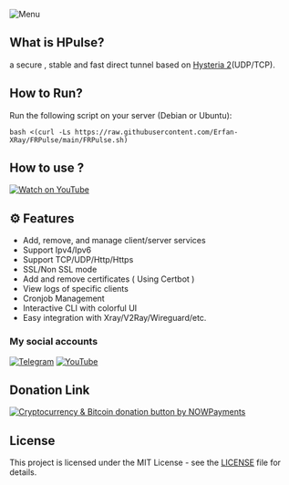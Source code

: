 
![Menu](https://github.com/Erfan-XRay/HPulse/blob/main/menu.png)

## What is HPulse?
a secure , stable and fast direct tunnel based on [Hysteria 2](https://github.com/fatedier/frp)(UDP/TCP).
## How to Run?
Run the following script on your server (Debian or Ubuntu):
```
bash <(curl -Ls https://raw.githubusercontent.com/Erfan-XRay/FRPulse/main/FRPulse.sh)
```
## How to use ?
[![Watch on YouTube](https://img.youtube.com/vi/mrXUkbtGxN0/0.jpg)](https://youtu.be/bbC_nseB2Bw?si=nZji-GRvXIOyXfGH)
## ⚙️ Features
- Add, remove, and manage client/server services
- Support Ipv4/Ipv6
- Support TCP/UDP/Http/Https
- SSL/Non SSL mode
- Add and remove certificates ( Using Certbot )
- View logs of specific clients
- Cronjob Management
- Interactive CLI with colorful UI
- Easy integration with Xray/V2Ray/Wireguard/etc.

### My social accounts

[![Telegram](https://img.shields.io/badge/Telegram--0088CC?style=for-the-badge&logo=telegram&logoColor=white)](https://t.me/Erfan_XRay) 
[![YouTube](https://img.shields.io/badge/YouTube--FF0000?style=for-the-badge&logo=youtube&logoColor=white)](https://www.youtube.com/@Erfan_XRay/videos)

## Donation Link

<a href="https://nowpayments.io/donation?api_key=HHZTHS8-YC9MEHG-HTC73AH-5WVP950" target="_blank" rel="noreferrer noopener">
    <img src="https://nowpayments.io/images/embeds/donation-button-white.svg" alt="Cryptocurrency & Bitcoin donation button by NOWPayments">
</a>

## License

This project is licensed under the MIT License - see the [LICENSE](./LICENSE) file for details.
